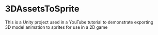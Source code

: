 # 3DAssetsToSprite
This is a Unity project used in a YouTube tutorial to demonstrate exporting 3D model animation to sprites for use in a 2D game
